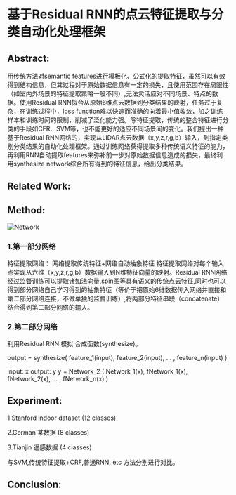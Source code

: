 # 基于Residual RNN的点云特征提取与分类自动化处理框架

## Abstract:
用传统方法对semantic features进行模板化、公式化的提取特征，虽然可以有效得到结构信息，但其过程对于原始数据信息有一定的损失，且使用范围存在局限性（如室内外场景的特征提取策略一般不同）,无法灵活应对不同场景、特点的数据。使用Residual RNN拟合从原始6维点云数据到分类结果的映射，任务过于复杂，在训练过程中，loss function难以快速而准确的向着最小值收敛，加之训练样本和训练时间的限制，削减了泛化能力强。除特征提取，传统的整合特征进行分类的手段如CFR、SVM等，也不能更好的适应不同场景间的变化。我们提出一种基于Residual RNN网络的，实现从LIDAR点云数据（x,y,z,r,g,b）输入，到指定类别分类结果的自动化处理框架。通过训练网络获得提取多种传统语义特征的能力，再利用RNN自动提取features来弥补前一步对原始数据信息造成的损失，最终利用synthesize network综合所有得到的特征信息，给出分类结果。

## Related Work:


## Method:
![Network](https://github.com/hardyqr/Learning_Notes_of_DL_Models/blob/master/Point_Cloud_Classification/WechatIMG3.jpeg)


### 1.第一部分网络
特征提取网络：
网络提取传统特征+网络自动抽象特征
特征提取网络对每个输入点实现从六维（x,y,z,r,g,b）数据输入到N维特征向量的映射。Residual RNN网络经过监督训练可以提取诸如法向量,spin图等具有语义的传统点云特征,同时也可以得到部分网络自己学习得到的抽象特征（等价于把原始6维数据传入网络并直接和第二部分网络连接，不做单独的监督训练）,将两部分特征串联（concatenate）结合得到第二部分网络的输入。

### 2.第二部分网络

利用Residual RNN 模拟  合成函数(synthesize)。

output = synthesize( feature_1(input), feature_2(input), ... , feature_n(input) )

input: x
output: y
y = Network_2 ( Network_1(x), fNetwork_1(x), fNetwork_2(x), ... , fNetwork_n(x) )


## Experiment:

1.Stanford indoor dataset (12 classes)

2.German 某数据 (8 classes)

3.Tianjin 遥感数据 (4 classes)

与SVM,传统特征提取+CRF,普通RNN, etc 方法分别进行对比。

## Conclusion:

